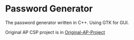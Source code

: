 # Password Generator

The password generator written in C++. Using GTK for GUI.

Original AP CSP project is in [Original-AP-Project](https://github.com/kenryuS/gtkmm_pass_gen/tree/Original-AP-Project)
